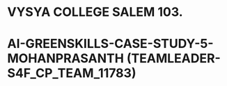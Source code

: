 # VYSYA COLLEGE SALEM 103.
# AI-GREENSKILLS-CASE-STUDY-5- MOHANPRASANTH (TEAMLEADER- S4F_CP_TEAM_11783)
